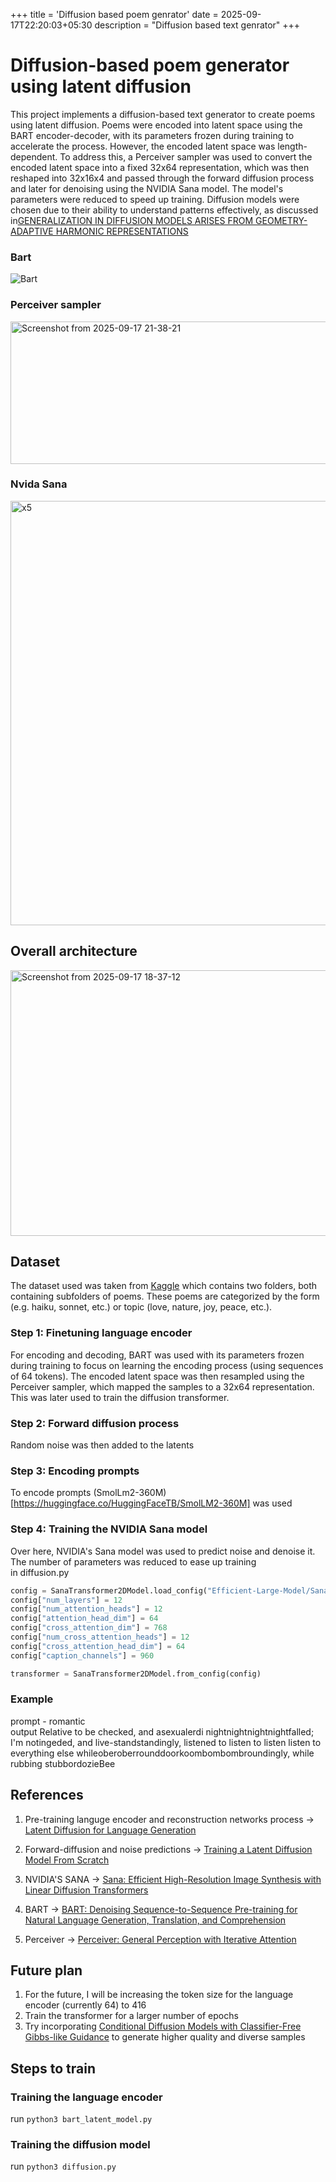 +++
title = 'Diffusion based poem genrator'
date = 2025-09-17T22:20:03+05:30
description = "Diffusion based text genrator"
+++

# Diffusion-based poem generator using latent diffusion
This project implements a diffusion-based text generator to create poems using latent diffusion. Poems were encoded into latent space using the BART encoder-decoder, with its parameters frozen during training to accelerate the process. However, the encoded latent space was length-dependent. To address this, a Perceiver sampler was used to convert the encoded latent space into a fixed 32x64 representation, which was then reshaped into 32x16x4 and passed through the forward diffusion process and later for denoising using the NVIDIA Sana model. The model's parameters were reduced to speed up training. Diffusion models were chosen due to their ability to understand patterns effectively, as discussed in[GENERALIZATION IN DIFFUSION MODELS ARISES FROM
GEOMETRY-ADAPTIVE HARMONIC REPRESENTATIONS](https://arxiv.org/pdf/2310.02557)
### Bart 
![Bart](https://github.com/user-attachments/assets/77263ece-5d35-4b2e-ae79-974988e9e683)


### Perceiver sampler
<img width="694" height="228" alt="Screenshot from 2025-09-17 21-38-21" src="https://github.com/user-attachments/assets/b6cd0897-5833-4cf5-9d34-9b49306595b8" />

### Nvida Sana
<img width="1644" height="679" alt="x5" src="https://github.com/user-attachments/assets/d40baf91-3fb1-440d-b645-44fe496da352" />


## Overall architecture 

<img width="1052" height="425" alt="Screenshot from 2025-09-17 18-37-12" src="https://github.com/user-attachments/assets/e1327f8e-4750-4c3a-a516-db1bfbd7bbb8" />

## Dataset 
The dataset used was taken from [Kaggle](https://www.kaggle.com/datasets/michaelarman/poemsdataset) which contains two folders, both containing subfolders of poems. These poems are categorized by the form (e.g. haiku, sonnet, etc.) or topic (love, nature, joy, peace, etc.).



### Step 1: Finetuning language encoder 
For encoding and decoding, BART was used with its parameters frozen during training to focus on learning the encoding process (using sequences of 64 tokens). The encoded latent space was then resampled using the Perceiver sampler, which mapped the samples to a 32x64 representation. This was later used to train the diffusion transformer.

### Step 2: Forward diffusion process 
Random noise was then added to the latents 

### Step 3: Encoding prompts 
To encode prompts (SmolLm2-360M)[https://huggingface.co/HuggingFaceTB/SmolLM2-360M] was used 

### Step 4: Training the NVIDIA Sana model
Over here, NVIDIA's Sana model was used to predict noise and denoise it. The number of parameters was reduced to ease up training<br>
in diffusion.py
```py
config = SanaTransformer2DModel.load_config("Efficient-Large-Model/Sana_600M_1024px_diffusers", subfolder="transformer")
config["num_layers"] = 12
config["num_attention_heads"] = 12
config["attention_head_dim"] = 64
config["cross_attention_dim"] = 768
config["num_cross_attention_heads"] = 12
config["cross_attention_head_dim"] = 64
config["caption_channels"] = 960

transformer = SanaTransformer2DModel.from_config(config)
```
### Example 
prompt - romantic <br>
output 
Relative to be checked, and asexualerdi nightnightnightnightfalled; I'm notingeded, and live-standstandingly, listened to listen to listen listen to everything else whileoberoberrounddoorkoombombombroundingly, while rubbing stubbordozieBee

## References 
1) Pre-training languge encoder and reconstruction networks process -> [Latent Diffusion for Language Generation](https://arxiv.org/abs/2212.09462)

2) Forward-diffusion and noise predictions -> [Training a Latent Diffusion Model From Scratch](https://medium.com/@geronimo7/training-a-latent-diffusion-model-from-scratch-897c7b77ece9)

3) NVIDIA'S SANA -> [Sana: Efficient High-Resolution Image Synthesis with Linear Diffusion Transformers](https://arxiv.org/html/2410.10629v2)

4) BART -> [BART: Denoising Sequence-to-Sequence Pre-training for Natural Language Generation, Translation, and Comprehension](https://arxiv.org/abs/1910.13461)

5) Perceiver -> [Perceiver: General Perception with Iterative Attention](https://arxiv.org/abs/2103.03206)

## Future plan
1) For the future, I will be increasing the token size for the language encoder (currently 64) to 416
2) Train the transformer for a larger number of epochs
3) Try incorporating [Conditional Diffusion Models with Classifier-Free Gibbs-like Guidance](https://arxiv.org/abs/2505.21101) to generate higher quality and diverse samples

## Steps to train
### Training the language encoder 
run `python3 bart_latent_model.py`

### Training the diffusion model
run `python3 diffusion.py`